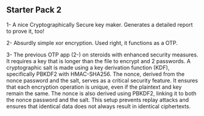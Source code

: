 ## Starter Pack 2

1- A nice Cryptographically Secure key maker. Generates a detailed report to prove it, too! 

2- Absurdly simple xor encryption. Used right, it functions as a OTP. 


3- The previous OTP app (2-) on steroids with enhanced security measures. It requires a key that is longer than the file to encrypt and 2 passwords. A cryptographic salt is made using a key derivation function (KDF), specifically PBKDF2 with HMAC-SHA256. The nonce, derived from the nonce password and the salt, serves as a critical security feature. It ensures that each encryption operation is unique, even if the plaintext and key remain the same. The nonce is also derived using PBKDF2, linking it to both the nonce password and the salt. This setup prevents replay attacks and ensures that identical data does not always result in identical ciphertexts.
